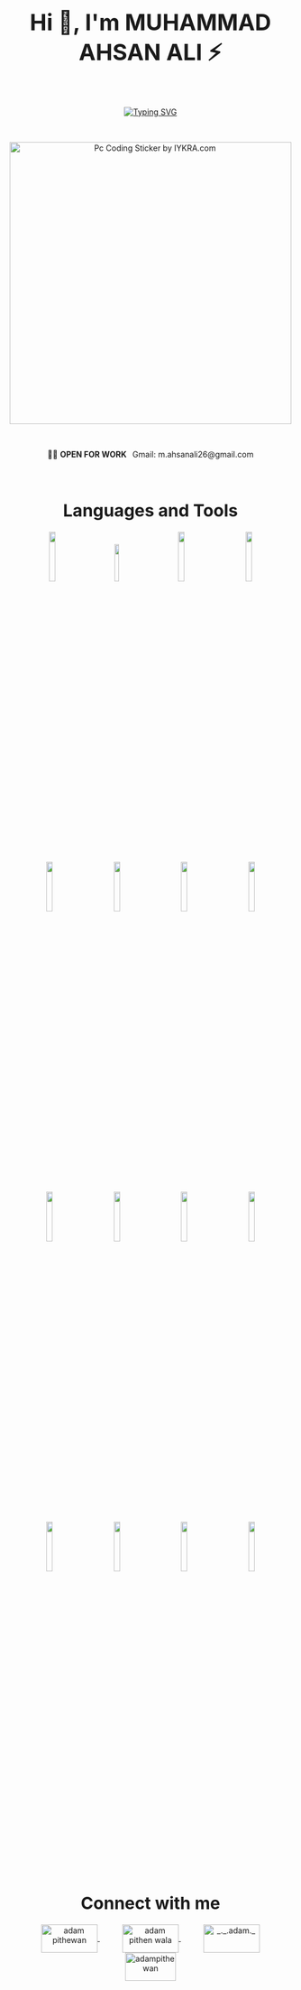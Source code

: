<h1 align="center" style="font-size: 40px;">Hi 👋, I'm MUHAMMAD AHSAN ALI ⚡</h1>
<br>

<p align="center">
    <a href="https://git.io/typing-svg"><img src="https://readme-typing-svg.herokuapp.com?font=Poppins&size=26&color=268DEC&lines=Front-End+Developer;UI+Developer;UI+Designer;Graphic+Designer;WordPress+Developer;Web+Designer" alt="Typing SVG" /></a>
</p>
<br>

<p align="center">
    <a>
        <img src="https://media4.giphy.com/media/WFZvB7VIXBgiz3oDXE/giphy.gif?cid=ecf05e47k6052alc3n7ea8fkjkg8sbvzg6pj6gfbd7an2j3j&amp;rid=giphy.gif&amp;ct=s" alt="Pc Coding Sticker by IYKRA.com" style="width: 500px; height: 500px; left: 0px; top: 0px;">
    </a>
</p>
<br>

<p align="center">
    👨‍💻 <b>OPEN FOR WORK &nbsp;</b>
    Gmail: m.ahsanali26@gmail.com
</p> 
<br> 

<h1 align="center" style="font-size: 30px;">Languages and Tools</h1>
<p align="center">
    <code><img width="15%" style="padding: 0px 20px;" src="https://www.vectorlogo.zone/logos/w3_html5/w3_html5-ar21.svg" /></code>
    <code><img width="13%" style="padding: 0px 20px;" src="https://www.vectorlogo.zone/logos/w3_css/w3_css-ar21.svg"></code>
    <code><img width="15%" style="padding: 0px 20px;" src="https://www.vectorlogo.zone/logos/getbootstrap/getbootstrap-ar21.svg"></code>
    <code><img width="15%" style="padding: 0px 20px;" src="https://www.vectorlogo.zone/logos/javascript/javascript-ar21.svg"></code>
    <br />
    <code><img width="15%" style="padding: 0px 20px;" src="https://www.vectorlogo.zone/logos/sass-lang/sass-lang-ar21.svg"></code>
    <code><img width="15%" style="padding: 0px 20px;" src="https://www.vectorlogo.zone/logos/tailwindcss/tailwindcss-ar21.svg" /></code>
    <code><img width="15%" style="padding: 0px 20px;" src="https://www.vectorlogo.zone/logos/reactjs/reactjs-ar21.svg"></code>
    <code><img width="15%" style="padding: 0px 20px;" src="https://www.vectorlogo.zone/logos/angular/angular-ar21.svg"></code>
    <br />
    <code><img width="15%" style="padding: 0px 20px;" src="https://www.vectorlogo.zone/logos/github/github-ar21.svg"></code>
    <code><img width="15%" style="padding: 0px 20px;" src="https://www.vectorlogo.zone/logos/firebase/firebase-ar21.svg"></code>
    <code><img width="15%" style="padding: 0px 20px;" src="https://www.vectorlogo.zone/logos/wordpress/wordpress-ar21.svg"></code>
    <code><img width="15%" style="padding: 0px 20px;" src="https://www.vectorlogo.zone/logos/figma/figma-ar21.svg"></code>
    <br />
    <code><img width="15%" style="padding: 0px 20px;" src="https://www.vectorlogo.zone/logos/adobe_illustrator/adobe_illustrator-ar21.svg"></code>
    <code><img width="15%" style="padding: 0px 20px;" src="https://www.vectorlogo.zone/logos/canva/canva-ar21.svg"></code>
    <code><img width="15%" style="padding: 0px 20px;" src="https://www.vectorlogo.zone/logos/npmjs/npmjs-ar21.svg"></code>
    <code><img width="15%" style="padding: 0px 20px;" src="https://www.vectorlogo.zone/logos/yarnpkg/yarnpkg-ar21.svg"></code>
</p>
<br>

<h1 align="center" style="font-size: 30px;">Connect with me</h1>
<p align="center">
    <a style="padding: 0px 20px;" href="https://www.linkedin.com/in/ahsan-ali-6b2311196/" target="blank"><img align="center"
        src="https://www.vectorlogo.zone/logos/linkedin/linkedin-ar21.svg"
        alt="adam pithewan" height="50" width="100" />
    </a>
    <a style="padding: 0px 20px;" href="https://www.facebook.com/rogue.ahsan/" target="blank"><img align="center"
        src="https://www.vectorlogo.zone/logos/facebook/facebook-ar21.svg"
        alt="adam pithen wala" height="50" width="100" />
    </a>
    <a style="padding: 0px 20px;" href="https://www.instagram.com/_ahsan.ali/" target="blank"><img align="center"
        src="https://www.vectorlogo.zone/logos/instagram/instagram-ar21.svg"
        alt="_._.adam._" height="50" width="100" />
    </a>
    <a style="padding: 0px 20px;" href="https://www.behance.net/ahsanali9" target="blank"><img align="center"
        src="https://www.vectorlogo.zone/logos/behance/behance-ar21.svg"
        alt="adampithewan" height="50" width="90" />
    </a>
</p>
<br>
